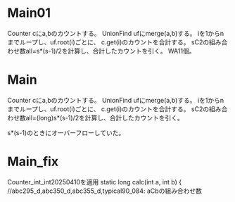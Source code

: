 # Main01
Counter cにa,bのカウントする。
UnionFind ufにmerge(a,b)する。
iを1からnまでループし、uf.root(i)ごとに、
c.get(i)のカウントを合計する。
sC2の組み合わせ数all=s*(s-1)/2を計算し、合計したカウントを引く。
WA11個。

# Main
Counter cにa,bのカウントする。
UnionFind ufにmerge(a,b)する。
iを1からnまでループし、uf.root(i)ごとに、
c.get(i)のカウントを合計する。
sC2の組み合わせ数all=(long)s*(s-1)/2を計算し、合計したカウントを引く。

s\*(s-1)のときにオーバーフローしていた。

# Main\_fix
Counter_int_int20250410を適用
static long calc(int a, int b) { //abc295_d,abc350_d,abc355_d,typical90_084: aCbの組み合わせ数

